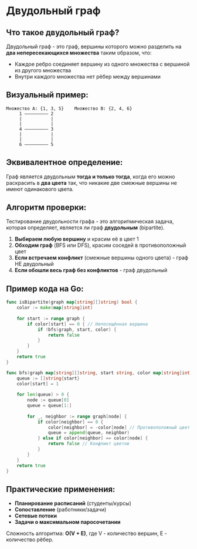 # Двудольный граф

## Что такое двудольный граф?

Двудольный граф - это граф, вершины которого можно разделить на **два непересекающихся множества** таким образом, что:
- Каждое ребро соединяет вершину из одного множества с вершиной из другого множества
- Внутри каждого множества нет рёбер между вершинами

## Визуальный пример:

```
Множество A: {1, 3, 5}    Множество B: {2, 4, 6}
     1 ————————— 2
     |           |
     |           |
     4 ————————— 3
     |           |
     |           |
     6 ————————— 5
```

## Эквивалентное определение:

Граф является двудольным **тогда и только тогда**, когда его можно раскрасить в **два цвета** так, что никакие две смежные вершины не имеют одинакового цвета.

## Алгоритм проверки:

Тестирование двудольности графа - это алгоритмическая задача, которая определяет, является ли граф **двудольным** (bipartite).

1. **Выбираем любую вершину** и красим её в цвет 1
2. **Обходим граф** (BFS или DFS), красим соседей в противоположный цвет
3. **Если встречаем конфликт** (смежные вершины одного цвета) - граф НЕ двудольный
4. **Если обошли весь граф без конфликтов** - граф двудольный

## Пример кода на Go:

```go
func isBipartite(graph map[string][]string) bool {
    color := make(map[string]int)
    
    for start := range graph {
        if color[start] == 0 { // Непосещённая вершина
            if !bfs(graph, start, color) {
                return false
            }
        }
    }
    return true
}

func bfs(graph map[string][]string, start string, color map[string]int) bool {
    queue := []string{start}
    color[start] = 1
    
    for len(queue) > 0 {
        node := queue[0]
        queue = queue[1:]
        
        for _, neighbor := range graph[node] {
            if color[neighbor] == 0 {
                color[neighbor] = -color[node] // Противоположный цвет
                queue = append(queue, neighbor)
            } else if color[neighbor] == color[node] {
                return false // Конфликт цветов
            }
        }
    }
    return true
}
```

## Практические применения:

- **Планирование расписаний** (студенты/курсы)
- **Сопоставление** (работники/задачи)
- **Сетевые потоки**
- **Задачи о максимальном паросочетании**

Сложность алгоритма: **O(V + E)**, где V - количество вершин, E - количество рёбер.
